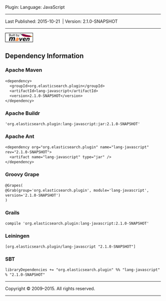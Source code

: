 Plugin: Language: JavaScript

------------------------------------------------------------------------

<span id="publishDate">Last Published: 2015-10-21</span>  | <span id="projectVersion">Version: 2.1.0-SNAPSHOT</span>

------------------------------------------------------------------------

[![Built by Maven](./images/logos/maven-feather.png)](http://maven.apache.org/ "Built by Maven")

Dependency Information
----------------------

### Apache Maven

    <dependency>
      <groupId>org.elasticsearch.plugin</groupId>
      <artifactId>lang-javascript</artifactId>
      <version>2.1.0-SNAPSHOT</version>
    </dependency>

### Apache Buildr

    'org.elasticsearch.plugin:lang-javascript:jar:2.1.0-SNAPSHOT'

### Apache Ant

    <dependency org="org.elasticsearch.plugin" name="lang-javascript" rev="2.1.0-SNAPSHOT">
      <artifact name="lang-javascript" type="jar" />
    </dependency>

### Groovy Grape

    @Grapes(
    @Grab(group='org.elasticsearch.plugin', module='lang-javascript', version='2.1.0-SNAPSHOT')
    )

### Grails

    compile 'org.elasticsearch.plugin:lang-javascript:2.1.0-SNAPSHOT'

### Leiningen

    [org.elasticsearch.plugin/lang-javascript "2.1.0-SNAPSHOT"]

### SBT

    libraryDependencies += "org.elasticsearch.plugin" %% "lang-javascript" % "2.1.0-SNAPSHOT"

------------------------------------------------------------------------

Copyright © 2009–2015. All rights reserved.

------------------------------------------------------------------------


